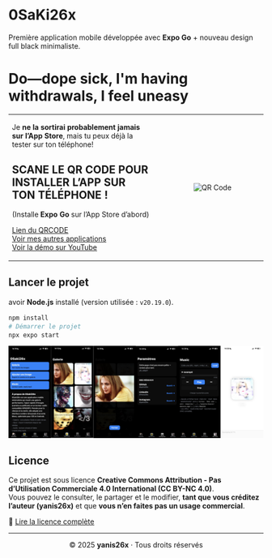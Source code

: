 # 0SaKi26x
Première application mobile développée avec **Expo Go** + nouveau design full black minimaliste.

# **Do—dope sick, I'm having withdrawals, I feel uneasy**
<table align="center">
  <tr>
    <td style="vertical-align: top; width: 60%; padding-right: 20px;">
      <p>Je <strong>ne la sortirai probablement jamais sur l’App Store</strong>, mais tu peux déjà la tester sur ton téléphone!</p>
      <h2>SCANE LE QR CODE POUR INSTALLER L’APP SUR TON TÉLÉPHONE !</h2>
      <p>(Installe <strong>Expo Go</strong> sur l’App Store d’abord)</p>
      <p>
        <a href="https://expo.dev/preview/update?message=0SaKi26x+%2B&updateRuntimeVersion=1.0.0&createdAt=2025-10-17T07%3A44%3A20.340Z&slug=exp&projectId=3e2507b1-a87e-40d6-9758-7217398155f4&group=c6e7fe0a-d60e-4a57-95c6-f0ff7a26c84f" target="_blank">Lien du QRCODE</a><br>
        <a href="https://yanis26x.github.io/yanis26x/application/install.html" target="_blank">Voir mes autres applications</a><br>
        <a href="https://youtu.be/KJiTlvWPyUg?si=GgYciQ1WQFpPNzok" target="_blank">Voir la démo sur YouTube</a>
      </p>
    </td>
    <td style="text-align: center; width: 40%;">
      <img src="https://github.com/yanis26x/yanis26x/blob/index/OST_IMG/QrcodeOsaki.png" alt="QR Code" width="260">
    </td>
  </tr>
</table>

## Lancer le projet

avoir **Node.js** installé (version utilisée : `v20.19.0`).

```bash
npm install
# Démarrer le projet
npx expo start
```

![alt text](https://github.com/yanis26x/0SaKi/blob/main/assets/screens/OsakiScreen2.jpg)

## Licence

Ce projet est sous licence **Creative Commons Attribution - Pas d’Utilisation Commerciale 4.0 International (CC BY-NC 4.0)**.  
Vous pouvez le consulter, le partager et le modifier, **tant que vous créditez l’auteur (yanis26x)** et que **vous n’en faites pas un usage commercial**.  

🔗 [Lire la licence complète](https://creativecommons.org/licenses/by-nc/4.0/deed.fr)

---

<p align="center">© 2025 <b>yanis26x</b> · Tous droits réservés </p>



